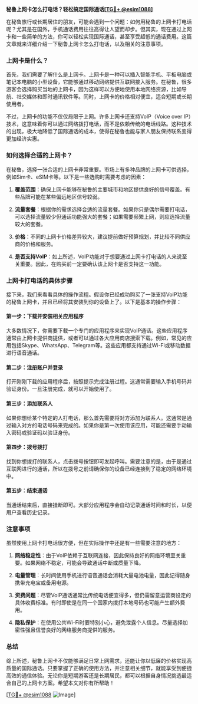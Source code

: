 **秘鲁上网卡怎么打电话？轻松搞定国际通话[[TG💪+ @esim1088](https://t.me/s/esim1088)]**

在秘鲁旅行或长期居住的朋友，可能会遇到一个问题：如何用秘鲁的上网卡打电话呢？尤其是在国外，手机通话费用往往高得让人望而却步。但其实，现在通过上网卡和一些简单的方法，你可以轻松实现国际通话，甚至享受超低的通话费用。这篇文章就来详细介绍一下秘鲁上网卡怎么打电话，以及相关的注意事项。

### 上网卡是什么？

首先，我们需要了解什么是上网卡。上网卡是一种可以插入智能手机、平板电脑或笔记本电脑的小型设备，它能够通过移动网络提供互联网接入服务。在秘鲁，很多游客会选择购买当地的上网卡，因为这样可以方便地使用本地网络资源，比如导航、社交媒体和即时通讯软件等。同时，上网卡的价格相对便宜，适合短期或长期使用者。

不过，上网卡的功能不仅仅局限于上网。许多上网卡还支持VoIP（Voice over IP）技术，这意味着你可以通过网络拨打电话，而不是依赖传统的电话线路。这种技术的出现，极大地降低了国际通话的成本，使得在秘鲁也能与家人朋友保持联系变得更加经济实惠。

### 如何选择合适的上网卡？

在秘鲁，选择一张合适的上网卡非常重要。市场上有多种品牌的上网卡可供选择，例如Sim卡、eSIM卡等。以下是一些选购时需要考虑的因素：

1. **覆盖范围**：确保上网卡能够在秘鲁的主要城市和地区提供良好的信号覆盖。有些品牌可能在某些偏远地区信号较弱。
   
2. **流量套餐**：根据你的需求选择合适的流量套餐。如果你只是偶尔需要打电话，可以选择流量较少但通话功能强大的套餐；如果需要频繁上网，则应选择流量较大的套餐。

3. **价格**：不同的上网卡价格差异较大，建议提前做好预算规划，并比较不同供应商的价格和服务。

4. **是否支持VoIP**：如上所述，VoIP功能对于想要通过上网卡打电话的人来说至关重要。因此，在购买前一定要确认该上网卡是否支持这一功能。

### 上网卡打电话的具体步骤

接下来，我们来看看具体的操作流程。假设你已经成功购买了一张支持VoIP功能的秘鲁上网卡，并且已经将其安装到你的设备上了。以下是基本的操作步骤：

#### 第一步：下载并安装相关应用程序
大多数情况下，你需要下载一个专门的应用程序来实现VoIP通话。这些应用程序通常由上网卡提供商提供，或者可以通过各大应用商店搜索下载。例如，常见的应用包括Skype、WhatsApp、Telegram等。这些应用都支持通过Wi-Fi或移动数据进行语音通话。

#### 第二步：注册账户并登录
打开刚刚下载的应用程序后，按照提示完成注册过程。这通常需要输入手机号码并验证身份。一旦注册完成，就可以开始使用了。

#### 第三步：添加联系人
如果你想给某个特定的人打电话，那么首先需要将对方添加为联系人。这通常是通过输入对方的电话号码来完成的。如果你是第一次使用该应用，可能还需要手动输入密码或验证码以验证身份。

#### 第四步：拨号拨打
找到你想拨打的联系人，点击拨号按钮即可发起呼叫。需要注意的是，由于是通过互联网进行的通话，所以在拨号之前请确保你的设备已经连接到了稳定的网络环境中。

#### 第五步：结束通话
当通话结束后，直接挂断即可。大部分应用程序会自动记录通话时间和时长，以便用户查看历史记录。

### 注意事项

虽然使用上网卡打电话很方便，但在实际操作中还是有一些需要注意的地方：

1. **网络稳定性**：由于VoIP依赖于互联网连接，因此保持良好的网络环境至关重要。如果网络不稳定，可能会导致通话中断或质量下降。

2. **电量管理**：长时间使用手机进行语音通话会消耗大量电池电量，因此记得随身携带充电宝或备用电源。

3. **资费问题**：尽管VoIP通话通常比传统电话便宜得多，但仍需留意运营商设定的具体收费标准。有时即使是在同一个国家内拨打本地号码也可能产生额外费用。

4. **隐私保护**：在使用公共Wi-Fi时要特别小心，避免泄露个人信息。尽量选择加密性强且信誉良好的网络服务商提供的服务。

### 总结

综上所述，秘鲁上网卡不仅能够满足日常上网需求，还能让你以低廉的价格实现高质量的国际通话。只要掌握了正确的使用方法，并注意相关细节，就能享受到便捷高效的通信体验。无论你是短期游客还是长期居民，都可以根据自身情况挑选最适合自己的上网卡方案。希望本文对你有所帮助！

[[TG💪+ @esim1088](https://t.me/s/esim1088) ![Image](https://i.postimg.cc/4NQfJmqS/Snipaste-2025-05-13-00-14-12.png)]
